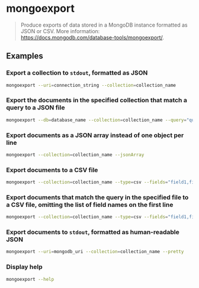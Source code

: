 # mongoexport

> Produce exports of data stored in a MongoDB instance formatted as JSON or CSV. More information: <https://docs.mongodb.com/database-tools/mongoexport/>.

## Examples

### Export a collection to `stdout`, formatted as JSON

```bash
mongoexport --uri=connection_string --collection=collection_name
```

### Export the documents in the specified collection that match a query to a JSON file

```bash
mongoexport --db=database_name --collection=collection_name --query="query_object" --out=path/to/file.json
```

### Export documents as a JSON array instead of one object per line

```bash
mongoexport --collection=collection_name --jsonArray
```

### Export documents to a CSV file

```bash
mongoexport --collection=collection_name --type=csv --fields="field1,field2,..." --out=path/to/file.csv
```

### Export documents that match the query in the specified file to a CSV file, omitting the list of field names on the first line

```bash
mongoexport --collection=collection_name --type=csv --fields="field1,field2,..." --queryFile=path/to/file --noHeaderLine --out=path/to/file.csv
```

### Export documents to `stdout`, formatted as human-readable JSON

```bash
mongoexport --uri=mongodb_uri --collection=collection_name --pretty
```

### Display help

```bash
mongoexport --help
```
